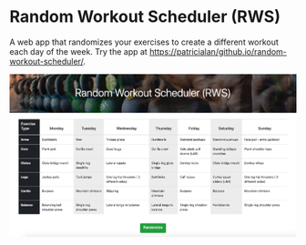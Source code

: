 # Random Workout Scheduler (RWS)

A web app that randomizes your exercises to create a different workout each day of the week. Try the app at [https://patricialan/github.io/random-workout-scheduler/](https://patricialan/github.io/random-workout-scheduler/).

![images/screenshot.png](images/screenshot.png)
